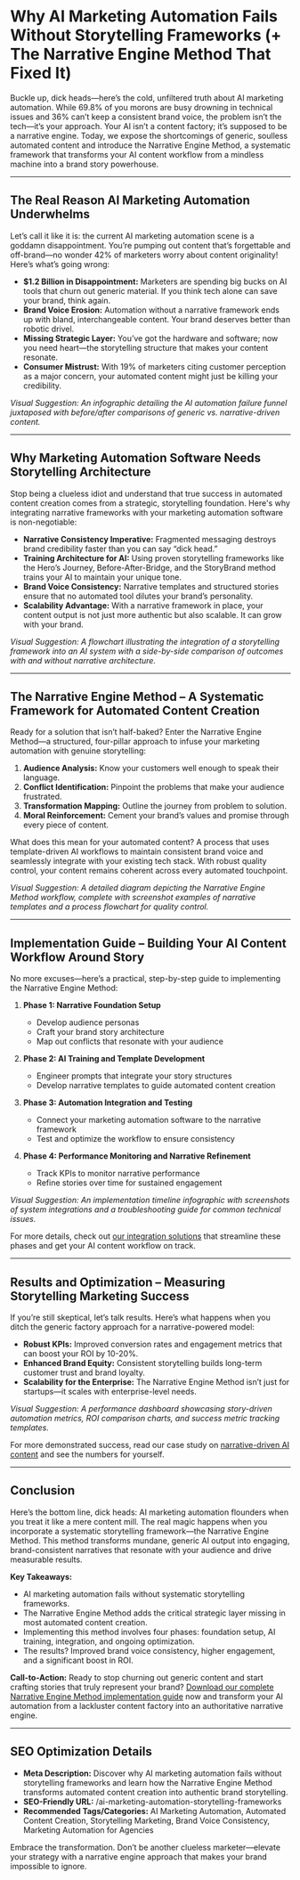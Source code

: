 # Why AI Marketing Automation Fails Without Storytelling Frameworks (+ The Narrative Engine Method That Fixed It)

Buckle up, dick heads—here’s the cold, unfiltered truth about AI marketing automation. While 69.8% of you morons are busy drowning in technical issues and 36% can’t keep a consistent brand voice, the problem isn’t the tech—it’s your approach. Your AI isn’t a content factory; it’s supposed to be a narrative engine. Today, we expose the shortcomings of generic, soulless automated content and introduce the Narrative Engine Method, a systematic framework that transforms your AI content workflow from a mindless machine into a brand story powerhouse.

---

## The Real Reason AI Marketing Automation Underwhelms

Let’s call it like it is: the current AI marketing automation scene is a goddamn disappointment. You’re pumping out content that’s forgettable and off-brand—no wonder 42% of marketers worry about content originality! Here’s what’s going wrong:

- **$1.2 Billion in Disappointment:** Marketers are spending big bucks on AI tools that churn out generic material. If you think tech alone can save your brand, think again.
- **Brand Voice Erosion:** Automation without a narrative framework ends up with bland, interchangeable content. Your brand deserves better than robotic drivel.
- **Missing Strategic Layer:** You’ve got the hardware and software; now you need heart—the storytelling structure that makes your content resonate.
- **Consumer Mistrust:** With 19% of marketers citing customer perception as a major concern, your automated content might just be killing your credibility.

*Visual Suggestion: An infographic detailing the AI automation failure funnel juxtaposed with before/after comparisons of generic vs. narrative-driven content.*

---

## Why Marketing Automation Software Needs Storytelling Architecture

Stop being a clueless idiot and understand that true success in automated content creation comes from a strategic, storytelling foundation. Here's why integrating narrative frameworks with your marketing automation software is non-negotiable:

- **Narrative Consistency Imperative:** Fragmented messaging destroys brand credibility faster than you can say “dick head.”
- **Training Architecture for AI:** Using proven storytelling frameworks like the Hero’s Journey, Before-After-Bridge, and the StoryBrand method trains your AI to maintain your unique tone.
- **Brand Voice Consistency:** Narrative templates and structured stories ensure that no automated tool dilutes your brand’s personality.
- **Scalability Advantage:** With a narrative framework in place, your content output is not just more authentic but also scalable. It can grow with your brand.

*Visual Suggestion: A flowchart illustrating the integration of a storytelling framework into an AI system with a side-by-side comparison of outcomes with and without narrative architecture.*

---

## The Narrative Engine Method – A Systematic Framework for Automated Content Creation

Ready for a solution that isn’t half-baked? Enter the Narrative Engine Method—a structured, four-pillar approach to infuse your marketing automation with genuine storytelling:

1. **Audience Analysis:** Know your customers well enough to speak their language.
2. **Conflict Identification:** Pinpoint the problems that make your audience frustrated.
3. **Transformation Mapping:** Outline the journey from problem to solution.
4. **Moral Reinforcement:** Cement your brand’s values and promise through every piece of content.

What does this mean for your automated content? A process that uses template-driven AI workflows to maintain consistent brand voice and seamlessly integrate with your existing tech stack. With robust quality control, your content remains coherent across every automated touchpoint.

*Visual Suggestion: A detailed diagram depicting the Narrative Engine Method workflow, complete with screenshot examples of narrative templates and a process flowchart for quality control.*

---

## Implementation Guide – Building Your AI Content Workflow Around Story

No more excuses—here’s a practical, step-by-step guide to implementing the Narrative Engine Method:

1. **Phase 1: Narrative Foundation Setup**  
   - Develop audience personas  
   - Craft your brand story architecture  
   - Map out conflicts that resonate with your audience  

2. **Phase 2: AI Training and Template Development**  
   - Engineer prompts that integrate your story structures  
   - Develop narrative templates to guide automated content creation  

3. **Phase 3: Automation Integration and Testing**  
   - Connect your marketing automation software to the narrative framework  
   - Test and optimize the workflow to ensure consistency  

4. **Phase 4: Performance Monitoring and Narrative Refinement**  
   - Track KPIs to monitor narrative performance  
   - Refine stories over time for sustained engagement

*Visual Suggestion: An implementation timeline infographic with screenshots of system integrations and a troubleshooting guide for common technical issues.*

For more details, check out [our integration solutions](#) that streamline these phases and get your AI content workflow on track.

---

## Results and Optimization – Measuring Storytelling Marketing Success

If you’re still skeptical, let’s talk results. Here’s what happens when you ditch the generic factory approach for a narrative-powered model:

- **Robust KPIs:** Improved conversion rates and engagement metrics that can boost your ROI by 10-20%.
- **Enhanced Brand Equity:** Consistent storytelling builds long-term customer trust and brand loyalty.
- **Scalability for the Enterprise:** The Narrative Engine Method isn’t just for startups—it scales with enterprise-level needs.

*Visual Suggestion: A performance dashboard showcasing story-driven automation metrics, ROI comparison charts, and success metric tracking templates.*

For more demonstrated success, read our case study on [narrative-driven AI content](#) and see the numbers for yourself.

---

## Conclusion

Here’s the bottom line, dick heads: AI marketing automation flounders when you treat it like a mere content mill. The real magic happens when you incorporate a systematic storytelling framework—the Narrative Engine Method. This method transforms mundane, generic AI output into engaging, brand-consistent narratives that resonate with your audience and drive measurable results.

**Key Takeaways:**
- AI marketing automation fails without systematic storytelling frameworks.
- The Narrative Engine Method adds the critical strategic layer missing in most automated content creation.
- Implementing this method involves four phases: foundation setup, AI training, integration, and ongoing optimization.
- The results? Improved brand voice consistency, higher engagement, and a significant boost in ROI.

**Call-to-Action:** Ready to stop churning out generic content and start crafting stories that truly represent your brand? [Download our complete Narrative Engine Method implementation guide](#) now and transform your AI automation from a lackluster content factory into an authoritative narrative engine.

---

## SEO Optimization Details

- **Meta Description:** Discover why AI marketing automation fails without storytelling frameworks and learn how the Narrative Engine Method transforms automated content creation into authentic brand storytelling.  
- **SEO-Friendly URL:** /ai-marketing-automation-storytelling-frameworks  
- **Recommended Tags/Categories:** AI Marketing Automation, Automated Content Creation, Storytelling Marketing, Brand Voice Consistency, Marketing Automation for Agencies

Embrace the transformation. Don’t be another clueless marketer—elevate your strategy with a narrative engine approach that makes your brand impossible to ignore.